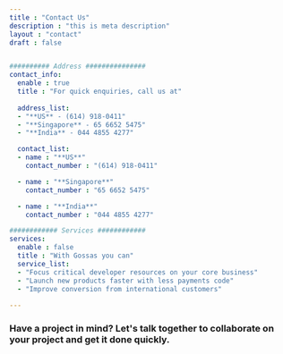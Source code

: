 ```yaml
---
title : "Contact Us"
description : "this is meta description"
layout : "contact"
draft : false


########## Address ###############
contact_info:
  enable : true
  title : "For quick enquiries, call us at"
  
  address_list:
  - "**US** - (614) 918-0411"
  - "**Singapore** - 65 6652 5475"
  - "**India** - 044 4855 4277"

  contact_list:
  - name : "**US**"
    contact_number : "(614) 918-0411"

  - name : "**Singapore**"
    contact_number : "65 6652 5475"

  - name : "**India**"
    contact_number : "044 4855 4277"

############ Services ############
services:
  enable : false
  title : "With Gossas you can"
  service_list:
  - "Focus critical developer resources on your core business"
  - "Launch new products faster with less payments code"
  - "Improve conversion from international customers"
  
---
```


### Have a project in mind? Let's talk together to collaborate on your project and get it done quickly.
